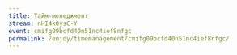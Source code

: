 ```yaml
---
title: Тайм-менеджмент
stream: nHI4k0ysC-Y
event: cmifg09bcfd40n51nc4ief8nfgc
permalink: /enjoy/timemanagement/cmifg09bcfd40n51nc4ief8nfgc/
---
```

